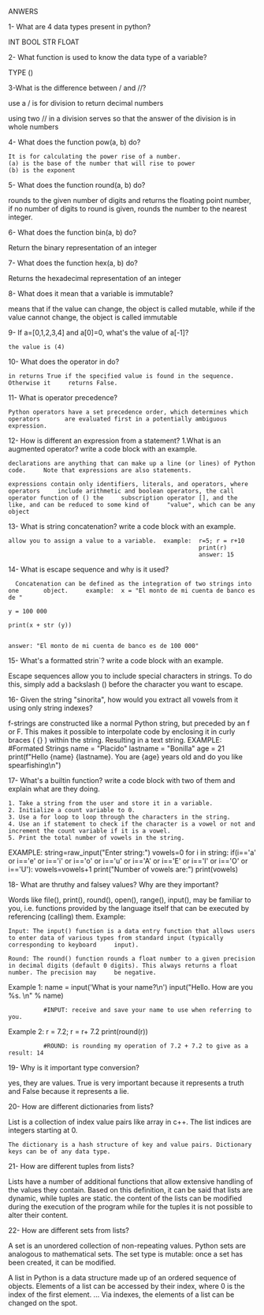 ANWERS


1- What are 4 data types present in python?

   INT
   BOOL
   STR
   FLOAT

2- What function is used to know the data type of a variable?
 
   TYPE ()

3-What is the difference between / and //?

   use a / is for division to return decimal numbers

   using two // in a division serves so that the answer of the division is in    whole numbers

4- What does the function pow(a, b) do?

    It is for calculating the power rise of a number. 
    (a) is the base of the number that will rise to power
    (b) is the exponent

5- What does the function round(a, b) do?

rounds to the given number of digits and returns the floating point number, if no number of digits to round is given, rounds the number to the nearest integer.

6- What does the function bin(a, b) do?

   Return the binary representation of an integer

7- What does the function hex(a, b) do?

   Returns the hexadecimal representation of an integer

8- What does it mean that a variable is immutable?

   means that if the value can change, the object is called mutable, while if the value cannot change, the object is called immutable

9- If a=[0,1,2,3,4] and a[0]=0, what's the value of a[-1]?

    the value is (4)

10- What does the operator in do?

    in returns True if the specified value is found in the sequence. Otherwise it     returns False.


11- What is operator precedence?

    Python operators have a set precedence order, which determines which operators       are evaluated first in a potentially ambiguous expression.


12- How is different an expression from a statement? 1.What is an augmented operator? write a code block with an example.

    declarations are anything that can make up a line (or lines) of Python code.     Note that expressions are also statements.

    expressions contain only identifiers, literals, and operators, where operators     include arithmetic and boolean operators, the call operator function of () the     subscription operator [], and the like, and can be reduced to some kind of     "value", which can be any object


13- What is string concatenation? write a code block with an example.

    allow you to assign a value to a variable.  example:  r=5; r = r+10
                                                          print(r)                                                                       
                                                          answer: 15

14- What is escape sequence and why is it used?

      Concatenation can be defined as the integration of two strings into one       object.     example:  x = "El monto de mi cuenta de banco es de "
                                                                                                                 y = 100 000
                                                                                                                 print(x + str (y))     
                             
                                                                                                                answer: "El monto de mi cuenta de banco es de 100 000"     

15- What's a formatted strin`? write a code block with an example.

Escape sequences allow you to include special characters in strings. To do this, simply add a backslash (\) before the character you want to escape.

16- Given the string "sinorita", how would you extract all vowels from it using only string indexes?

f-strings are constructed like a normal Python string, but preceded by an f or F. This makes it possible to interpolate code by enclosing it in curly braces ( {} ) within the string. Resulting in a text string.    EXAMPLE:  
                                                            #Formated Strings
                                                             name = "Placido"
                                                             lastname = "Bonilla"
                                                             age = 21
                                                             print(f"Hello {name} {lastname}. You are {age} years old and do you like spearfishing\n")

                                                             
17- What's a builtin function? write a code block with two of them and explain what are they doing.

    1. Take a string from the user and store it in a variable.
    2. Initialize a count variable to 0.
    3. Use a for loop to loop through the characters in the string.
    4. Use an if statement to check if the character is a vowel or not and            increment the count variable if it is a vowel.
    5. Print the total number of vowels in the string.   

EXAMPLE: string=raw_input("Enter string:")
         vowels=0
         for i in string:
         if(i=='a' or i=='e' or i=='i' or i=='o' or i=='u' or i=='A' or i=='E' or i=='I' or i=='O' or i=='U'):
            vowels=vowels+1
         print("Number of vowels are:")
         print(vowels)


18- What are thruthy and falsey values? Why are they important?

Words like file(), print(), round(), open(), range(), input(), may be familiar to you, i.e. functions provided by the language itself that can be executed by referencing (calling) them. Example:

    Input: The input() function is a data entry function that allows users to enter data of various types from standard input (typically corresponding to keyboard     input).

    Round: The round() function rounds a float number to a given precision in decimal digits (default 0 digits). This always returns a float number. The precision may     be negative.

   Example 1:         name = input('What is your name?\n')
                      input("Hello. How are you %s. \n" % name)

              #INPUT: receive and save your name to use when referring to you.

   Example 2:        r = 7.2; r = r+ 7.2
                     print(round(r))

              #ROUND: is rounding my operation of 7.2 + 7.2 to give as a result: 14

19- Why is it important type conversion?

yes, they are values.
True is very important because it represents a truth and False because it represents a lie.

20- How are different dictionaries from lists?

List is a collection of index value pairs like array in c++. The list indices are integers starting at 0.

    The dictionary is a hash structure of key and value pairs. Dictionary keys can be of any data type.

21- How are different tuples from lists?

Lists have a number of additional functions that allow extensive handling of the values ​​they contain. Based on this definition, it can be said that lists are dynamic, while tuples are static.
the content of the lists can be modified during the execution of the program while for the tuples it is not possible to alter their content.

22- How are different sets from lists?

A set is an unordered collection of non-repeating values. Python sets are analogous to mathematical sets. The set type is mutable: once a set has been created, it can be modified.

A list in Python is a data structure made up of an ordered sequence of objects. Elements of a list can be accessed by their index, where 0 is the index of the first element. ... Via indexes, the elements of a list can be changed on the spot.







